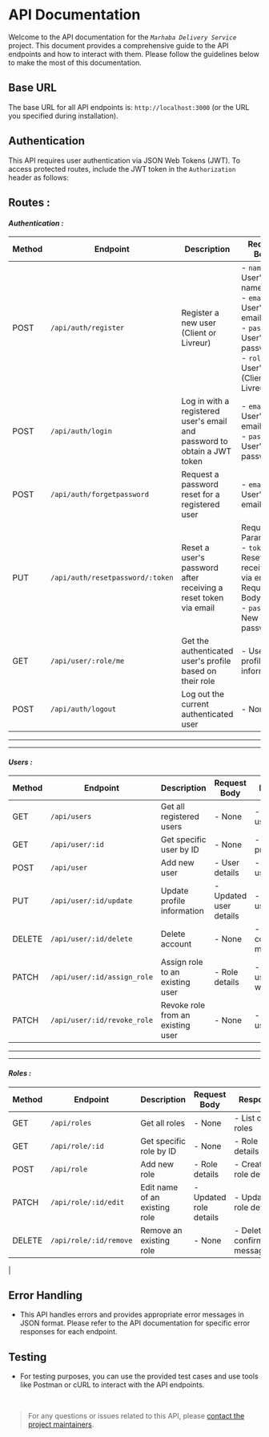 # API Documentation

Welcome to the API documentation for the *`Marhaba Delivery Service`* project. This document provides a comprehensive guide to the API endpoints and how to interact with them. Please follow the guidelines below to make the most of this documentation.

## Base URL

The base URL for all API endpoints is: `http://localhost:3000` (or the URL you specified during installation).

## Authentication

This API requires user authentication via JSON Web Tokens (JWT). To access protected routes, include the JWT token in the `Authorization` header as follows:

## Routes :

#### ***Authentication :***

| Method | Endpoint                         | Description                                                              | Request Body                                                                                                                   | Response                                                                               | Access Control             |
| ------ | -------------------------------- | ------------------------------------------------------------------------ | ------------------------------------------------------------------------------------------------------------------------------ | -------------------------------------------------------------------------------------- | -------------------------- |
| POST   | `/api/auth/register`             | Register a new user (Client or Livreur)                                  | - `name`: User's name<br>- `email`: User's email<br>- `password`: User's password<br>- `role`: User's role (Client or Livreur) | - `id`: User ID<br>- `name`: User name<br>- `email`: User email<br>- `role`: User role | ***Public***               |
| POST   | `/api/auth/login`                | Log in with a registered user's email and password to obtain a JWT token | - `email`: User's email<br>- `password`: User's password                                                                       | JWT token                                                                              | ***Public***               |
| POST   | `/api/auth/forgetpassword`       | Request a password reset for a registered user                           | - `email`: User's email                                                                                                        | Confirmation message                                                                   | ***Public***               |
| PUT    | `/api/auth/resetpassword/:token` | Reset a user's password after receiving a reset token via email          | Request Parameters:<br>- `token`: Reset token received via email<br>Request Body:<br>- `password`: New password                | Confirmation message                                                                   | ***Public***               |
| GET    | `/api/user/:role/me`             | Get the authenticated user's profile based on their role                 | - User profile information                                                                                                     | User profile information                                                               | ***Private (Role-Based)*** |
| POST   | `/api/auth/logout`               | Log out the current authenticated user                                   | - None                                                                                                                         | Logout confirmation message                                                            | ***Private***              |

---
---

#### ***Users :***

| Method | Endpoint                     | Description                       | Request Body           | Response                         | Access Control |
| ------ | ---------------------------- | --------------------------------- | ---------------------- | -------------------------------- | -------------- |
| GET    | `/api/users`                 | Get all registered users          | - None                 | - List of user profiles          | ***Private***  |
| GET    | `/api/user/:id`              | Get specific user by ID           | - None                 | - User profile by ID             | ***Private***  |
| POST   | `/api/user`                  | Add new user                      | - User details         | - Created user profile           | ***Admin***    |
| PUT    | `/api/user/:id/update`       | Update profile information        | - Updated user details | - Updated user profile           | ***Private***  |
| DELETE | `/api/user/:id/delete`       | Delete account                    | - None                 | - Deletion confirmation message  | ***Private***  |
| PATCH  | `/api/user/:id/assign_role`  | Assign role to an existing user   | - Role details         | - Updated user profile with role | ***Admin***    |
| PATCH  | `/api/user/:id/revoke_role`  | Revoke role from an existing user | - None                 | - Updated user profile           | ***Admin***    |

---
---

#### ***Roles :***

| Method | Endpoint                | Description                   | Request Body           | Response                        | Access Control |
| ------ | ----------------------- | ----------------------------- | ---------------------- | ------------------------------- | -------------- |
| GET    | `/api/roles`            | Get all roles                 | - None                 | - List of roles                 | ***Private***  |
| GET    | `/api/role/:id`         | Get specific role by ID       | - None                 | - Role details by ID            | ***Private***  |
| POST   | `/api/role`             | Add new role                  | - Role details         | - Created role details          | ***Admin***    |
| PATCH  | `/api/role/:id/edit`    | Edit name of an existing role | - Updated role details | - Updated role details          | ***Admin***    |
| DELETE | `/api/role/:id/remove`  | Remove an existing role       | - None                 | - Deletion confirmation message | ***Admin***    |

<!-- #### Orders

| Method | Endpoint                     | Description                           | Access Control |
| ------ | ---------------------------- | ------------------------------------- | -------------- |
| GET    | /api/orders                  | Get all orders                        | Private        |
| GET    | /api/orders/:orderId         | Get order by ID                       | Private        |
| POST   | /api/orders                  | Place a new order                     | Customer       |
| PATCH  | /api/orders/:orderId/cancel  | Cancel an active order                | Customer       |
| PATCH  | /api/orders/:orderId/deliver | Mark an order as delivered            | Driver         |
| PATCH  | /api/orders/:orderId/pickup  | Pick up and mark an order as on route | Driver         | --> |

## Error Handling

- This API handles errors and provides appropriate error messages in JSON format. Please refer to the API documentation for specific error responses for each endpoint.

## Testing

- For testing purposes, you can use the provided test cases and use tools like Postman or cURL to interact with the API endpoints.

<br>

> For any questions or issues related to this API, please [contact the project maintainers](mailto:yhammani.student@gmail.com).
